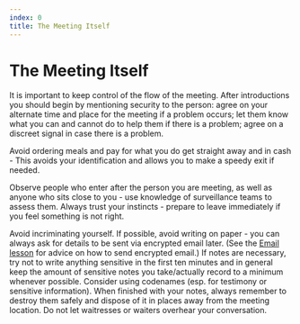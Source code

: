 ```yaml
---
index: 0
title: The Meeting Itself
---
```

# The Meeting Itself

It is important to keep control of the flow of the meeting. After introductions you should begin by mentioning security to the person: agree on your alternate time and place for the meeting if a problem occurs; let them know what you can and cannot do to help them if there is a problem; agree on a discreet signal in case there is a problem.

Avoid ordering meals and pay for what you do get straight away and in cash - This avoids your identification and allows you to make a speedy exit if needed.

Observe people who enter after the person you are meeting, as well as anyone who sits close to you - use knowledge of surveillance teams to assess them. Always trust your instincts - prepare to leave immediately if you feel something is not right.

Avoid incriminating yourself. If possible, avoid writing on paper - you can always ask for details to be sent via encrypted email later. (See the [Email lesson](umbrella://lesson/email) for advice on how to send encrypted email.) If notes are necessary, try not to write anything sensitive in the first ten minutes and in general keep the amount of sensitive notes you take/actually record to a minimum whenever possible. Consider using codenames (esp. for testimony or sensitive information). When finished with your notes, always remember to destroy them safely and dispose of it in places away from the meeting location. Do not let waitresses or waiters overhear your conversation.